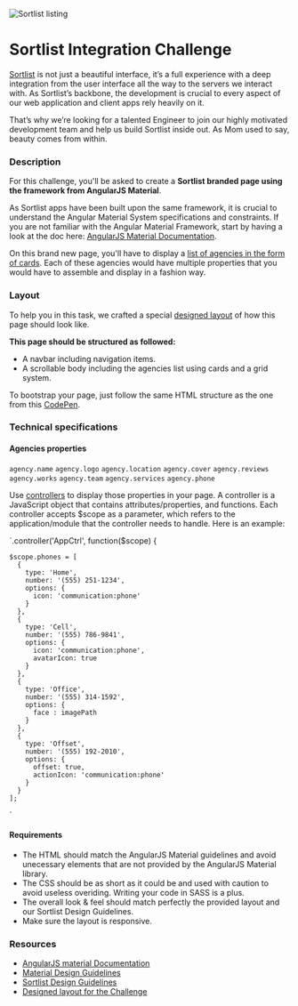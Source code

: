![Sortlist listing](https://i.ibb.co/MSycDT1/Capture-d-cran-2019-02-01-15-05-47.png)

# Sortlist Integration Challenge

[Sortlist](https://www.sortlist.com) is not just a beautiful interface, it’s a full experience with a deep integration from the user interface all the way to the servers we interact with. As Sortlist’s backbone, the development is crucial to every aspect of our web application and client apps rely heavily on it.

That’s why we’re looking for a talented Engineer to join our highly motivated development team and help us build Sortlist inside out. As Mom used to say, beauty comes from within.

### Description

For this challenge, you'll be asked to create a **Sortlist branded page using the framework from AngularJS Material**.

As Sortlist apps have been built upon the same framework, it is crucial to understand the Angular Material System specifications and constraints. If you are not familiar with the Angular Material Framework, start by having a look at the doc here: [AngularJS Material Documentation](https://material.angularjs.org/latest/getting-started).

On this brand new page, you'll have to display a [list of agencies in the form of cards](https://invis.io/GMQAPBAXC2H#/344421089_Public-Longtail). Each of these agencies would have multiple properties that you would have to assemble and display in a fashion way.

### Layout

To help you in this task, we crafted a special [designed layout](https://invis.io/GMQAPBAXC2H#/344421089_Public-Longtail) of how this page should look like.

**This page should be structured as followed:**
- A navbar including navigation items.
- A scrollable body including the agencies list using cards and a grid system.

To bootstrap your page, just follow the same HTML structure as the one from this [CodePen](https://codepen.io/team/AngularMaterial/pen/RrbXyW.).

### Technical specifications

#### Agencies properties

`agency.name` `agency.logo` `agency.location` `agency.cover` `agency.reviews` `agency.works` `agency.team` `agency.services` `agency.phone`

Use [controllers](https://docs.angularjs.org/guide/controller) to display those properties in your page. A controller is a JavaScript object that contains attributes/properties, and functions. Each controller accepts $scope as a parameter, which refers to the application/module that the controller needs to handle. Here is an example:

`.controller('AppCtrl', function($scope) {

    $scope.phones = [
      {
        type: 'Home',
        number: '(555) 251-1234',
        options: {
          icon: 'communication:phone'
        }
      },
      {
        type: 'Cell',
        number: '(555) 786-9841',
        options: {
          icon: 'communication:phone',
          avatarIcon: true
        }
      },
      {
        type: 'Office',
        number: '(555) 314-1592',
        options: {
          face : imagePath
        }
      },
      {
        type: 'Offset',
        number: '(555) 192-2010',
        options: {
          offset: true,
          actionIcon: 'communication:phone'
        }
      }
    ];
`

#### Requirements

- The HTML should match the AngularJS Material guidelines and avoid unecessary elements that are not provided by the AngularJS Material library.
- The CSS should be as short as it could be and used with caution to avoid useless overiding. Writing your code in SASS is a plus.
- The overall look & feel should match perfectly the provided layout and our Sortlist Design Guidelines.
- Make sure the layout is responsive.

### Resources

- [AngularJS material Documentation](https://material.angularjs.org/latest/getting-started)
- [Material Design Guidelines](https://material.io/design/)
- [Sortlist Design Guidelines](https://projects.invisionapp.com/boards/QC3A0ELUWN23S/)
- [Designed layout for the Challenge](https://invis.io/GMQAPBAXC2H#/344421089_Public-Longtail)
